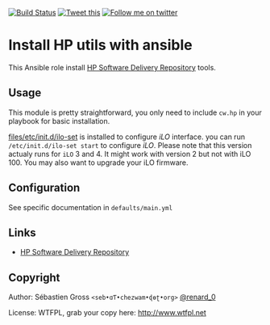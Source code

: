 <!--

---
lang: american
---
-->

[![Build Status](https://travis-ci.org/cw-ansible/cw.dell.svg?branch=master)](https://travis-ci.org/cw-ansible/cw.hp)
[![Tweet this](http://img.shields.io/badge/%20-Tweet-00aced.svg)](https://twitter.com/intent/tweet?tw_p=tweetbutton&via=renard_0&text=Install%20%23Dell%20%23OpenManage%20tools%20with%20%23Ansible)
[![Follow me on twitter](http://img.shields.io/badge/Twitter-Follow-00aced.svg)](https://twitter.com/intent/follow?region=follow_link&screen_name=renard_0&tw_p=followbutton)

# Install HP utils with ansible

This Ansible role install
[HP Software Delivery Repository](http://downloads.linux.hp.com/SDR/repo/)
tools.

## Usage

This module is pretty straightforward, you only need to include `cw.hp` in
your playbook for basic installation.

[files/etc/init.d/ilo-set]() is installed to configure *iLO* interface. you
can run `/etc/init.d/ilo-set start` to configure *iLO*. Please note that
this version actualy runs for `iLO` 3 and 4. It might work with version 2
but not with iLO 100. You may also want to upgrade your iLO firmware. 

## Configuration

See specific documentation in `defaults/main.yml`


## Links

- [HP Software Delivery Repository](http://downloads.linux.hp.com/SDR/repo/)


## Copyright

Author: Sébastien Gross `<seb•ɑƬ•chezwam•ɖɵʈ•org>` [@renard_0](https://twitter.com/renard_0)

License: WTFPL, grab your copy here: http://www.wtfpl.net

